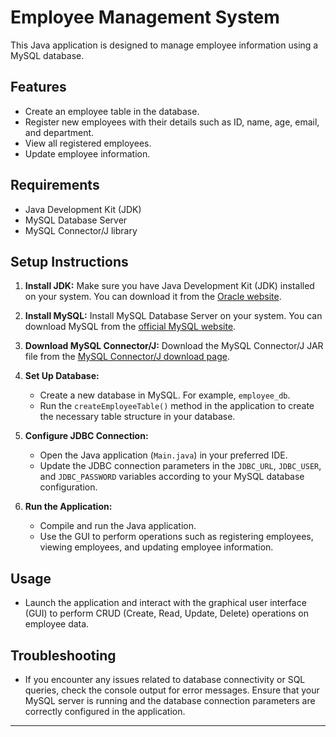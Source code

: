 # Employee Management System

This Java application is designed to manage employee information using a MySQL database.

## Features

- Create an employee table in the database.
- Register new employees with their details such as ID, name, age, email, and department.
- View all registered employees.
- Update employee information.

## Requirements

- Java Development Kit (JDK)
- MySQL Database Server
- MySQL Connector/J library

## Setup Instructions

1. **Install JDK:**
   Make sure you have Java Development Kit (JDK) installed on your system. You can download it from the [Oracle website](https://www.oracle.com/java/technologies/javase-jdk11-downloads.html).

2. **Install MySQL:**
   Install MySQL Database Server on your system. You can download MySQL from the [official MySQL website](https://dev.mysql.com/downloads/).

3. **Download MySQL Connector/J:**
   Download the MySQL Connector/J JAR file from the [MySQL Connector/J download page](https://dev.mysql.com/downloads/connector/j/).

4. **Set Up Database:**
   - Create a new database in MySQL. For example, `employee_db`.
   - Run the `createEmployeeTable()` method in the application to create the necessary table structure in your database.

5. **Configure JDBC Connection:**
   - Open the Java application (`Main.java`) in your preferred IDE.
   - Update the JDBC connection parameters in the `JDBC_URL`, `JDBC_USER`, and `JDBC_PASSWORD` variables according to your MySQL database configuration.

6. **Run the Application:**
   - Compile and run the Java application.
   - Use the GUI to perform operations such as registering employees, viewing employees, and updating employee information.

## Usage

- Launch the application and interact with the graphical user interface (GUI) to perform CRUD (Create, Read, Update, Delete) operations on employee data.

## Troubleshooting

- If you encounter any issues related to database connectivity or SQL queries, check the console output for error messages. Ensure that your MySQL server is running and the database connection parameters are correctly configured in the application.

---
